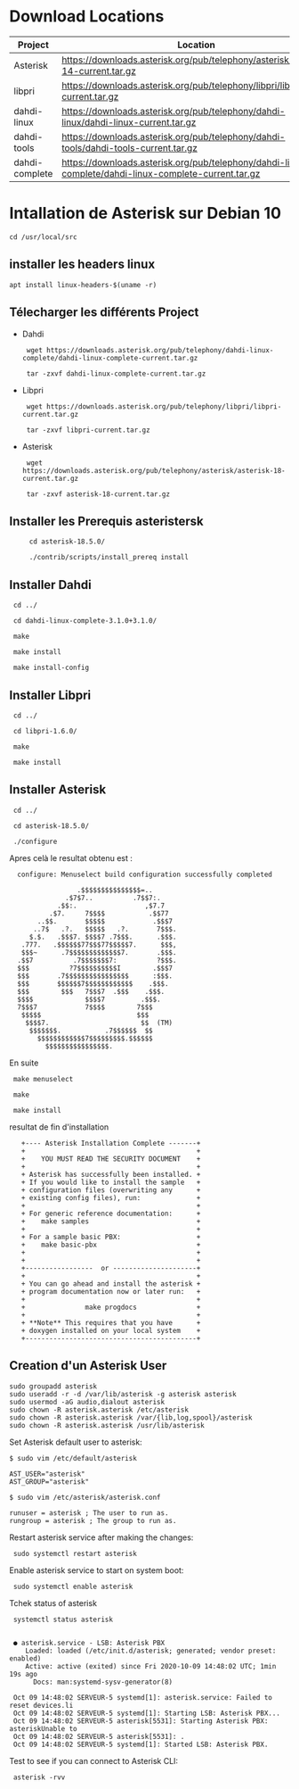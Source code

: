 
# Download Locations


Project | Location
| --- | --- |
Asterisk |	https://downloads.asterisk.org/pub/telephony/asterisk/asterisk-14-current.tar.gz
libpri |	https://downloads.asterisk.org/pub/telephony/libpri/libpri-current.tar.gz
dahdi-linux	| https://downloads.asterisk.org/pub/telephony/dahdi-linux/dahdi-linux-current.tar.gz
dahdi-tools |	https://downloads.asterisk.org/pub/telephony/dahdi-tools/dahdi-tools-current.tar.gz
dahdi-complete	| https://downloads.asterisk.org/pub/telephony/dahdi-linux-complete/dahdi-linux-complete-current.tar.gz


# Intallation de Asterisk sur Debian 10

    cd /usr/local/src 
    
## installer les headers linux
 
    apt install linux-headers-$(uname -r)
    
## Télecharger les différents Project

   * Dahdi
          
          wget https://downloads.asterisk.org/pub/telephony/dahdi-linux-complete/dahdi-linux-complete-current.tar.gz
      
          tar -zxvf dahdi-linux-complete-current.tar.gz
    
   * Libpri

          wget https://downloads.asterisk.org/pub/telephony/libpri/libpri-current.tar.gz
      
          tar -zxvf libpri-current.tar.gz
      
   * Asterisk

          wget https://downloads.asterisk.org/pub/telephony/asterisk/asterisk-18-current.tar.gz
          
          tar -zxvf asterisk-18-current.tar.gz
      
      
 ## Installer les Prerequis asteristersk
 
         cd asterisk-18.5.0/
         
         ./contrib/scripts/install_prereq install
      
 ## Installer Dahdi
 
     cd ../

     cd dahdi-linux-complete-3.1.0+3.1.0/

     make 

     make install

     make install-config
         
         
 ## Installer Libpri
 
        
     cd ../

     cd libpri-1.6.0/

     make 

     make install
         
   ## Installer Asterisk
   
     cd ../

     cd asterisk-18.5.0/
    
     ./configure
     
     
  Apres celà le resultat obtenu est :
 
 
      configure: Menuselect build configuration successfully completed

                     .$$$$$$$$$$$$$$$=..      
                  .$7$7..          .7$$7:.    
                .$$:.                 ,$7.7   
              .$7.     7$$$$           .$$77  
           ..$$.       $$$$$            .$$$7 
          ..7$   .?.   $$$$$   .?.       7$$$.
         $.$.   .$$$7. $$$$7 .7$$$.      .$$$.
       .777.   .$$$$$$77$$$77$$$$$7.      $$$,
       $$$~      .7$$$$$$$$$$$$$7.       .$$$.
      .$$7          .7$$$$$$$7:          ?$$$.
      $$$          ?7$$$$$$$$$$I        .$$$7 
      $$$       .7$$$$$$$$$$$$$$$$      :$$$. 
      $$$       $$$$$$7$$$$$$$$$$$$    .$$$.  
      $$$        $$$   7$$$7  .$$$    .$$$.   
      $$$$             $$$$7         .$$$.    
      7$$$7            7$$$$        7$$$      
       $$$$$                        $$$       
        $$$$7.                       $$  (TM)     
         $$$$$$$.           .7$$$$$$  $$      
           $$$$$$$$$$$$7$$$$$$$$$.$$$$$$      
             $$$$$$$$$$$$$$$$.                
En suite

     
     make menuselect
     
     make
     
     make install
      
      
      
 resultat de fin d'installation 
 
 
       +---- Asterisk Installation Complete -------+
       +                                           +
       +    YOU MUST READ THE SECURITY DOCUMENT    +
       +                                           +
       + Asterisk has successfully been installed. +
       + If you would like to install the sample   +
       + configuration files (overwriting any      +
       + existing config files), run:              +
       +                                           +
       + For generic reference documentation:      +
       +    make samples                           +
       +                                           +
       + For a sample basic PBX:                   +
       +    make basic-pbx                         +
       +                                           +
       +                                           +
       +-----------------  or ---------------------+
       +                                           +
       + You can go ahead and install the asterisk +
       + program documentation now or later run:   +
       +                                           +
       +               make progdocs               +
       +                                           +
       + **Note** This requires that you have      +
       + doxygen installed on your local system    +
       +-------------------------------------------+
 
 
 ## Creation d'un Asterisk User

    
    sudo groupadd asterisk
    sudo useradd -r -d /var/lib/asterisk -g asterisk asterisk
    sudo usermod -aG audio,dialout asterisk
    sudo chown -R asterisk.asterisk /etc/asterisk
    sudo chown -R asterisk.asterisk /var/{lib,log,spool}/asterisk
    sudo chown -R asterisk.asterisk /usr/lib/asterisk


Set Asterisk default user to asterisk:

    $ sudo vim /etc/default/asterisk
    
    AST_USER="asterisk"
    AST_GROUP="asterisk"

    $ sudo vim /etc/asterisk/asterisk.conf
    
    runuser = asterisk ; The user to run as.
    rungroup = asterisk ; The group to run as.
  

Restart asterisk service after making the changes:

     sudo systemctl restart asterisk
      
      
 Enable asterisk service to start on system  boot:
 
 
     sudo systemctl enable asterisk
 
       
Tchek status of asterisk

     systemctl status asterisk
     

     ● asterisk.service - LSB: Asterisk PBX
        Loaded: loaded (/etc/init.d/asterisk; generated; vendor preset: enabled)
        Active: active (exited) since Fri 2020-10-09 14:48:02 UTC; 1min 19s ago
          Docs: man:systemd-sysv-generator(8)

     Oct 09 14:48:02 SERVEUR-5 systemd[1]: asterisk.service: Failed to reset devices.li
     Oct 09 14:48:02 SERVEUR-5 systemd[1]: Starting LSB: Asterisk PBX...
     Oct 09 14:48:02 SERVEUR-5 asterisk[5531]: Starting Asterisk PBX: asteriskUnable to
     Oct 09 14:48:02 SERVEUR-5 asterisk[5531]: .
     Oct 09 14:48:02 SERVEUR-5 systemd[1]: Started LSB: Asterisk PBX.
     
   
Test to see if you can connect to Asterisk CLI:
     
     asterisk -rvv

      
      
